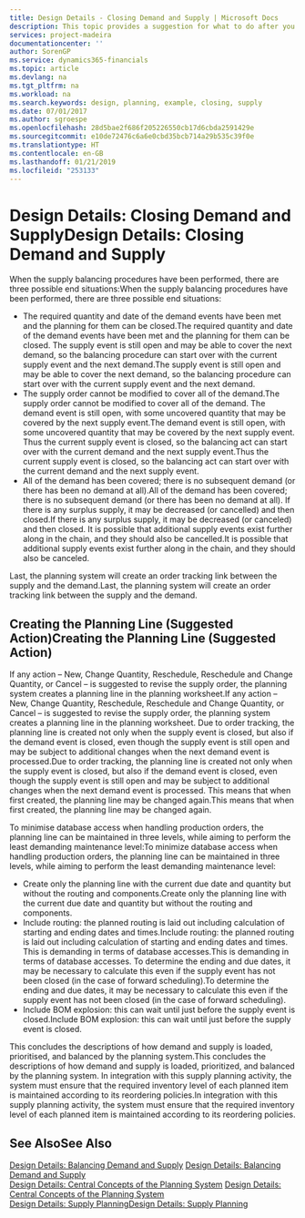 ```yaml
---
title: Design Details - Closing Demand and Supply | Microsoft Docs
description: This topic provides a suggestion for what to do after you perform supply balancing procedures.
services: project-madeira
documentationcenter: ''
author: SorenGP
ms.service: dynamics365-financials
ms.topic: article
ms.devlang: na
ms.tgt_pltfrm: na
ms.workload: na
ms.search.keywords: design, planning, example, closing, supply
ms.date: 07/01/2017
ms.author: sgroespe
ms.openlocfilehash: 28d5bae2f686f205226550cb17d6cbda2591429e
ms.sourcegitcommit: e10de72476c6a6e0cbd35bcb714a29b535c39f0e
ms.translationtype: HT
ms.contentlocale: en-GB
ms.lasthandoff: 01/21/2019
ms.locfileid: "253133"
---
```

# <a name="design-details-closing-demand-and-supply"></a><span data-ttu-id="9d1c1-103">Design Details: Closing Demand and Supply</span><span class="sxs-lookup"><span data-stu-id="9d1c1-103">Design Details: Closing Demand and Supply</span></span>
<span data-ttu-id="9d1c1-104">When the supply balancing procedures have been performed, there are three possible end situations:</span><span class="sxs-lookup"><span data-stu-id="9d1c1-104">When the supply balancing procedures have been performed, there are three possible end situations:</span></span>  
  
* <span data-ttu-id="9d1c1-105">The required quantity and date of the demand events have been met and the planning for them can be closed.</span><span class="sxs-lookup"><span data-stu-id="9d1c1-105">The required quantity and date of the demand events have been met and the planning for them can be closed.</span></span> <span data-ttu-id="9d1c1-106">The supply event is still open and may be able to cover the next demand, so the balancing procedure can start over with the current supply event and the next demand.</span><span class="sxs-lookup"><span data-stu-id="9d1c1-106">The supply event is still open and may be able to cover the next demand, so the balancing procedure can start over with the current supply event and the next demand.</span></span>  
* <span data-ttu-id="9d1c1-107">The supply order cannot be modified to cover all of the demand.</span><span class="sxs-lookup"><span data-stu-id="9d1c1-107">The supply order cannot be modified to cover all of the demand.</span></span> <span data-ttu-id="9d1c1-108">The demand event is still open, with some uncovered quantity that may be covered by the next supply event.</span><span class="sxs-lookup"><span data-stu-id="9d1c1-108">The demand event is still open, with some uncovered quantity that may be covered by the next supply event.</span></span> <span data-ttu-id="9d1c1-109">Thus the current supply event is closed, so the balancing act can start over with the current demand and the next supply event.</span><span class="sxs-lookup"><span data-stu-id="9d1c1-109">Thus the current supply event is closed, so the balancing act can start over with the current demand and the next supply event.</span></span>  
* <span data-ttu-id="9d1c1-110">All of the demand has been covered; there is no subsequent demand (or there has been no demand at all).</span><span class="sxs-lookup"><span data-stu-id="9d1c1-110">All of the demand has been covered; there is no subsequent demand (or there has been no demand at all).</span></span> <span data-ttu-id="9d1c1-111">If there is any surplus supply, it may be decreased (or cancelled) and then closed.</span><span class="sxs-lookup"><span data-stu-id="9d1c1-111">If there is any surplus supply, it may be decreased (or canceled) and then closed.</span></span> <span data-ttu-id="9d1c1-112">It is possible that additional supply events exist further along in the chain, and they should also be cancelled.</span><span class="sxs-lookup"><span data-stu-id="9d1c1-112">It is possible that additional supply events exist further along in the chain, and they should also be canceled.</span></span>  
  
<span data-ttu-id="9d1c1-113">Last, the planning system will create an order tracking link between the supply and the demand.</span><span class="sxs-lookup"><span data-stu-id="9d1c1-113">Last, the planning system will create an order tracking link between the supply and the demand.</span></span>  
  
## <a name="creating-the-planning-line-suggested-action"></a><span data-ttu-id="9d1c1-114">Creating the Planning Line (Suggested Action)</span><span class="sxs-lookup"><span data-stu-id="9d1c1-114">Creating the Planning Line (Suggested Action)</span></span>  
<span data-ttu-id="9d1c1-115">If any action – New, Change Quantity, Reschedule, Reschedule and Change Quantity, or Cancel – is suggested to revise the supply order, the planning system creates a planning line in the planning worksheet.</span><span class="sxs-lookup"><span data-stu-id="9d1c1-115">If any action – New, Change Quantity, Reschedule, Reschedule and Change Quantity, or Cancel – is suggested to revise the supply order, the planning system creates a planning line in the planning worksheet.</span></span> <span data-ttu-id="9d1c1-116">Due to order tracking, the planning line is created not only when the supply event is closed, but also if the demand event is closed, even though the supply event is still open and may be subject to additional changes when the next demand event is processed.</span><span class="sxs-lookup"><span data-stu-id="9d1c1-116">Due to order tracking, the planning line is created not only when the supply event is closed, but also if the demand event is closed, even though the supply event is still open and may be subject to additional changes when the next demand event is processed.</span></span> <span data-ttu-id="9d1c1-117">This means that when first created, the planning line may be changed again.</span><span class="sxs-lookup"><span data-stu-id="9d1c1-117">This means that when first created, the planning line may be changed again.</span></span>  
  
<span data-ttu-id="9d1c1-118">To minimise database access when handling production orders, the planning line can be maintained in three levels, while aiming to perform the least demanding maintenance level:</span><span class="sxs-lookup"><span data-stu-id="9d1c1-118">To minimize database access when handling production orders, the planning line can be maintained in three levels, while aiming to perform the least demanding maintenance level:</span></span>  
  
* <span data-ttu-id="9d1c1-119">Create only the planning line with the current due date and quantity but without the routing and components.</span><span class="sxs-lookup"><span data-stu-id="9d1c1-119">Create only the planning line with the current due date and quantity but without the routing and components.</span></span>  
* <span data-ttu-id="9d1c1-120">Include routing: the planned routing is laid out including calculation of starting and ending dates and times.</span><span class="sxs-lookup"><span data-stu-id="9d1c1-120">Include routing: the planned routing is laid out including calculation of starting and ending dates and times.</span></span> <span data-ttu-id="9d1c1-121">This is demanding in terms of database accesses.</span><span class="sxs-lookup"><span data-stu-id="9d1c1-121">This is demanding in terms of database accesses.</span></span> <span data-ttu-id="9d1c1-122">To determine the ending and due dates, it may be necessary to calculate this even if the supply event has not been closed (in the case of forward scheduling).</span><span class="sxs-lookup"><span data-stu-id="9d1c1-122">To determine the ending and due dates, it may be necessary to calculate this even if the supply event has not been closed (in the case of forward scheduling).</span></span>  
* <span data-ttu-id="9d1c1-123">Include BOM explosion: this can wait until just before the supply event is closed.</span><span class="sxs-lookup"><span data-stu-id="9d1c1-123">Include BOM explosion: this can wait until just before the supply event is closed.</span></span>  
  
<span data-ttu-id="9d1c1-124">This concludes the descriptions of how demand and supply is loaded, prioritised, and balanced by the planning system.</span><span class="sxs-lookup"><span data-stu-id="9d1c1-124">This concludes the descriptions of how demand and supply is loaded, prioritized, and balanced by the planning system.</span></span> <span data-ttu-id="9d1c1-125">In integration with this supply planning activity, the system must ensure that the required inventory level of each planned item is maintained according to its reordering policies.</span><span class="sxs-lookup"><span data-stu-id="9d1c1-125">In integration with this supply planning activity, the system must ensure that the required inventory level of each planned item is maintained according to its reordering policies.</span></span>  
  
## <a name="see-also"></a><span data-ttu-id="9d1c1-126">See Also</span><span class="sxs-lookup"><span data-stu-id="9d1c1-126">See Also</span></span>  
<span data-ttu-id="9d1c1-127">[Design Details: Balancing Demand and Supply](design-details-balancing-demand-and-supply.md) </span><span class="sxs-lookup"><span data-stu-id="9d1c1-127">[Design Details: Balancing Demand and Supply](design-details-balancing-demand-and-supply.md) </span></span>  
<span data-ttu-id="9d1c1-128">[Design Details: Central Concepts of the Planning System](design-details-central-concepts-of-the-planning-system.md) </span><span class="sxs-lookup"><span data-stu-id="9d1c1-128">[Design Details: Central Concepts of the Planning System](design-details-central-concepts-of-the-planning-system.md) </span></span>  
[<span data-ttu-id="9d1c1-129">Design Details: Supply Planning</span><span class="sxs-lookup"><span data-stu-id="9d1c1-129">Design Details: Supply Planning</span></span>](design-details-supply-planning.md)